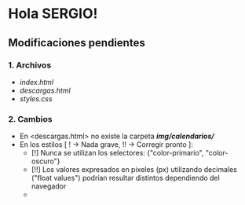 # Hola SERGIO!
## Modificaciones pendientes
### 1. Archivos  
* _index.html_
* _descargas.html_
* _styles.css_
### 2. Cambios
* En <descargas.html> no existe la carpeta **_img/calendarios/_**
* En los estilos [ ! → Nada grave, !! → Corregir pronto ]:
  * [!] Nunca se utilizan los selectores: {"color-primario", "color-oscuro"}
  * [!!] Los valores expresados en pixeles (px) utilizando decimales ("float values") podrían resultar distintos dependiendo del navegador
  * 
